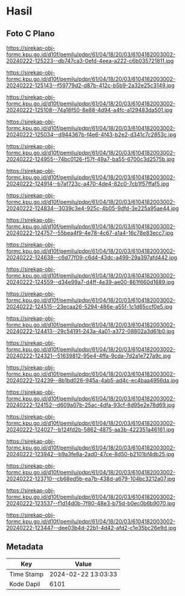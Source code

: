 # Hasil

## Foto C Plano

https://sirekap-obj-formc.kpu.go.id/d10f/pemilu/pdpr/61/04/18/20/03/6104182003002-20240222-125223--db747ca3-0efd-4eea-a222-c6b035721811.jpg

https://sirekap-obj-formc.kpu.go.id/d10f/pemilu/pdpr/61/04/18/20/03/6104182003002-20240222-125143--f59779d2-d87b-412c-b5b9-2a32e25c3149.jpg

https://sirekap-obj-formc.kpu.go.id/d10f/pemilu/pdpr/61/04/18/20/03/6104182003002-20240222-125108--74a18f50-8e88-4d94-a4fc-a129483da501.jpg

https://sirekap-obj-formc.kpu.go.id/d10f/pemilu/pdpr/61/04/18/20/03/6104182003002-20240222-125034--d944367b-f4e6-4f43-b2e2-d341c7c2853c.jpg

https://sirekap-obj-formc.kpu.go.id/d10f/pemilu/pdpr/61/04/18/20/03/6104182003002-20240222-124955--74bc0126-f57f-49a7-ba55-6700c3d2575b.jpg

https://sirekap-obj-formc.kpu.go.id/d10f/pemilu/pdpr/61/04/18/20/03/6104182003002-20240222-124914--b7af723c-a470-4de4-82c0-7cb1f57ffaf5.jpg

https://sirekap-obj-formc.kpu.go.id/d10f/pemilu/pdpr/61/04/18/20/03/6104182003002-20240222-124834--3039c3e4-925c-4b05-9dfd-3e225a95ae44.jpg

https://sirekap-obj-formc.kpu.go.id/d10f/pemilu/pdpr/61/04/18/20/03/6104182003002-20240222-124757--55bea4f9-4e78-4c67-a1a4-16c78e83ecc7.jpg

https://sirekap-obj-formc.kpu.go.id/d10f/pemilu/pdpr/61/04/18/20/03/6104182003002-20240222-124638--c6d77f09-c6d4-43dc-a499-29a397afd442.jpg

https://sirekap-obj-formc.kpu.go.id/d10f/pemilu/pdpr/61/04/18/20/03/6104182003002-20240222-124559--d34e99a7-d4ff-4e39-ae00-861f660d1689.jpg

https://sirekap-obj-formc.kpu.go.id/d10f/pemilu/pdpr/61/04/18/20/03/6104182003002-20240222-124515--23ecaa26-5294-486e-a55f-1c1d65ccf0e5.jpg

https://sirekap-obj-formc.kpu.go.id/d10f/pemilu/pdpr/61/04/18/20/03/6104182003002-20240222-124413--29c54191-243a-4a01-a372-08802a3d61b0.jpg

https://sirekap-obj-formc.kpu.go.id/d10f/pemilu/pdpr/61/04/18/20/03/6104182003002-20240222-124321--51639812-95e4-4ffa-9cda-7d2a1e727a9c.jpg

https://sirekap-obj-formc.kpu.go.id/d10f/pemilu/pdpr/61/04/18/20/03/6104182003002-20240222-124239--8b1bd026-945a-4ab5-ad4c-ec4baa4956da.jpg

https://sirekap-obj-formc.kpu.go.id/d10f/pemilu/pdpr/61/04/18/20/03/6104182003002-20240222-124152--d609a07b-25ac-4dfa-93cf-8d95e2e78d69.jpg

https://sirekap-obj-formc.kpu.go.id/d10f/pemilu/pdpr/61/04/18/20/03/6104182003002-20240222-124027--b124fd2b-5862-4875-aa3b-422351a46161.jpg

https://sirekap-obj-formc.kpu.go.id/d10f/pemilu/pdpr/61/04/18/20/03/6104182003002-20240222-123942--b9a3fe8a-2ad0-47ce-8d50-b2101bf4db25.jpg

https://sirekap-obj-formc.kpu.go.id/d10f/pemilu/pdpr/61/04/18/20/03/6104182003002-20240222-123710--cb68ed5b-ea7b-438d-a679-104bc3212a07.jpg

https://sirekap-obj-formc.kpu.go.id/d10f/pemilu/pdpr/61/04/18/20/03/6104182003002-20240222-123537--f1d14d0b-7f80-48e3-b75d-b0ec0b6b9070.jpg

https://sirekap-obj-formc.kpu.go.id/d10f/pemilu/pdpr/61/04/18/20/03/6104182003002-20240222-123447--dee03b4d-22b1-4d42-afd2-c1e35bc26e9d.jpg


## Metadata

| Key        | Value               |
| ---------- | ------------------- |
| Time Stamp | 2024-02-22 13:03:33 |
| Kode Dapil | 6101                |



